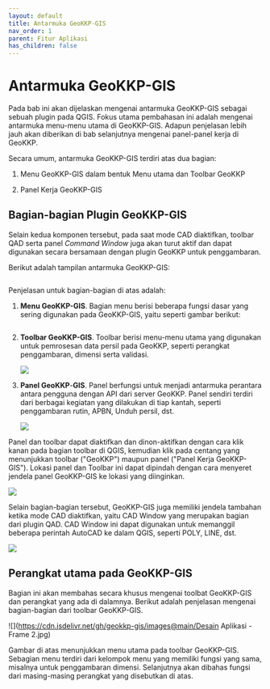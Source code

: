 ```yaml
---
layout: default
title: Antarmuka GeoKKP-GIS
nav_order: 1
parent: Fitur Aplikasi
has_children: false
---
```


# Antarmuka GeoKKP-GIS

Pada bab ini akan dijelaskan mengenai antarmuka GeoKKP-GIS sebagai sebuah plugin pada QGIS. Fokus utama pembahasan ini adalah mengenai antarmuka menu-menu utama di GeoKKP-GIS. Adapun penjelasan lebih jauh akan diberikan di bab selanjutnya mengenai panel-panel kerja di GeoKKP.

Secara umum, antarmuka GeoKKP-GIS terdiri atas dua bagian:

1. Menu GeoKKP-GIS dalam bentuk Menu utama dan Toolbar GeoKKP

2. Panel Kerja GeoKKP-GIS

## Bagian-bagian Plugin GeoKKP-GIS

Selain kedua komponen tersebut, pada saat mode CAD diaktifkan, toolbar QAD serta panel *Command Window* juga akan turut aktif dan dapat digunakan secara bersamaan dengan plugin GeoKKP untuk penggambaran.

Berikut adalah tampilan antarmuka GeoKKP-GIS:

<img src="https://cdn.jsdelivr.net/gh/geokkp-gis/images@main/20220419180717.png" title="" alt="" data-align="center">

Penjelasan untuk bagian-bagian di atas adalah:

1. **Menu GeoKKP-GIS**. Bagian menu berisi beberapa fungsi dasar yang sering digunakan pada GeoKKP-GIS, yaitu seperti gambar berikut:

<img src="https://cdn.jsdelivr.net/gh/geokkp-gis/images@main/20220421013619.png" title="" alt="" data-align="center">

2. **Toolbar GeoKKP-GIS**. Toolbar berisi menu-menu utama yang digunakan
   untuk pemrosesan data persil pada GeoKKP, seperti perangkat penggambaran,
   dimensi serta validasi.
   
   ![](https://cdn.jsdelivr.net/gh/geokkp-gis/images@main/20221108205513.png)

3. **Panel GeoKKP**-**GIS**.
   Panel berfungsi untuk menjadi antarmuka perantara antara pengguna dengan API
   dari server GeoKKP. Panel sendiri terdiri dari berbagai kegiatan yang dilakukan
   di tiap kantah, seperti penggambaran rutin, APBN, Unduh persil, dst.
   
   ![](https://cdn.jsdelivr.net/gh/geokkp-gis/images@main/20221108205445.png)

Panel dan toolbar dapat diaktifkan dan dinon-aktifkan dengan cara klik kanan pada bagian toolbar di QGIS, kemudian klik pada centang yang menunjukkan toolbar ("GeoKKP") maupun panel ("Panel Kerja GeoKKP-GIS"). Lokasi panel dan Toolbar ini dapat dipindah dengan cara menyeret jendela panel GeoKKP-GIS ke lokasi yang diinginkan.

![](https://cdn.jsdelivr.net/gh/geokkp-gis/images@main/20220421014743.png)

Selain bagian-bagian tersebut, GeoKKP-GIS juga memiliki jendela tambahan ketika mode CAD diaktifkan, yaitu CAD Window yang merupakan bagian dari plugin QAD. CAD Window ini dapat digunakan untuk memanggil beberapa perintah AutoCAD ke dalam QGIS, seperti POLY, LINE, dst.

![](https://cdn.jsdelivr.net/gh/geokkp-gis/images@main/20220421014322.png)

## Perangkat utama pada GeoKKP-GIS

Bagian ini akan membahas secara khusus mengenai toolbat GeoKKP-GIS dan perangkat yang ada di dalamnya. Berikut adalah penjelasan mengenai bagian-bagian dari toolbar GeoKKP-GIS.

![](https://cdn.jsdelivr.net/gh/geokkp-gis/images@main/Desain Aplikasi - Frame 2.jpg)

Gambar di atas menunjukkan menu utama pada toolbar GeoKKP-GIS. Sebagian menu terdiri dari kelompok menu yang memiliki fungsi yang sama, misalnya untuk penggambaran dimensi. Selanjutnya akan dibahas fungsi dari masing-masing perangkat yang disebutkan di atas.
